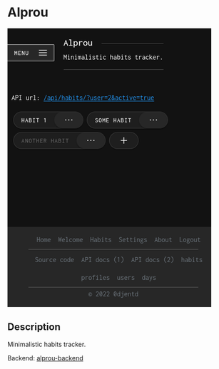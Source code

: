 # Alprou
![screenshot](public/screenshot_alprou.png)
## Description
Minimalistic habits tracker.

Backend: [alprou-backend](https://github.com/0djentd/alprou-backend)
